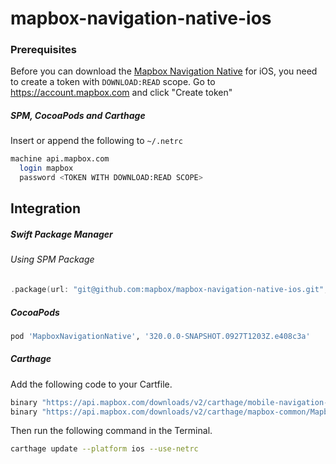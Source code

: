 # mapbox-navigation-native-ios

### Prerequisites

Before you can download the [Mapbox Navigation Native](https://github.com/mapbox/mapbox-navigation-native) for iOS, you need to create a token with `DOWNLOAD:READ` scope.
Go to https://account.mapbox.com and click "Create token"

##### SPM, CocoaPods and Carthage
Insert or append the following to `~/.netrc`

```bash
machine api.mapbox.com
  login mapbox
  password <TOKEN WITH DOWNLOAD:READ SCOPE>
```

## Integration

##### Swift Package Manager

###### Using SPM Package

```swift
.package(url: "git@github.com:mapbox/mapbox-navigation-native-ios.git", from: "320.0.0-SNAPSHOT.0927T1203Z.e408c3a"),
```

##### CocoaPods

```ruby
pod 'MapboxNavigationNative', '320.0.0-SNAPSHOT.0927T1203Z.e408c3a'
```

##### Carthage

Add the following code to your Cartfile.

```bash
binary "https://api.mapbox.com/downloads/v2/carthage/mobile-navigation-native/MapboxNavigationNative.json" == 320.0.0-SNAPSHOT.0927T1203Z.e408c3a
binary "https://api.mapbox.com/downloads/v2/carthage/mapbox-common/MapboxCommon-ios.json" == 24.7.0
```

Then run the following command in the Terminal.
```bash
carthage update --platform ios --use-netrc
```
